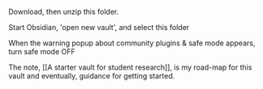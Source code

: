 Download, then unzip this folder.

Start Obsidian, 'open new vault', and select this folder

When the warning popup about community plugins & safe mode appears, turn safe mode OFF 

The note, [[A starter vault for student research]], is my road-map for this vault and eventually, guidance for getting started.